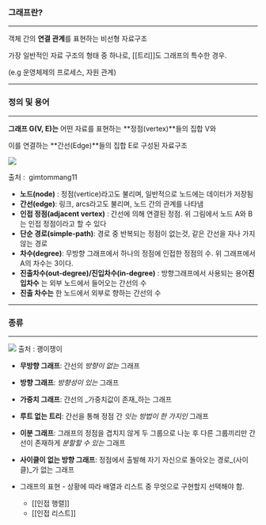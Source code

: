 ### 그래프란?

---

객체 간의 **연결 관계**를 표현하는 비선형 자료구조

가장 일반적인 자료 구조의 형태 중 하나로, [[트리]]도 그래프의 특수한 경우.

(e.g 운영체제의 프로세스, 자원 관계)

---

### 정의 및 용어

---

**그래프 G(V, E)는** 어떤 자료를 표현하는 **정점(vertex)**들의 집합 V와

이를 연결하는 **간선(Edge)**들의 집합 E로 구성된 자료구조

[![](https://blog.kakaocdn.net/dn/LFZ23/btsyOZgaIqZ/3KS3ypaQ0tuNRXjNCPHuRk/img.png)](https://velog.io/@gimtommang11/%EC%9E%90%EB%A3%8C%EA%B5%AC%EC%A1%B0%EA%B7%B8%EB%9E%98%ED%94%84)

출처 :  gimtommang11

- **노드(node)** : 정점(vertice)라고도 불리며, 일반적으로 노드에는 데이터가 저장됨
- **간선(edge)**: 링크, arcs라고도 불리며, 노드 간의 관계를 나타냄
- **인접 정점(adjacent vertex)** : 간선에 의해 연결된 정점. 위 그림에서 노드 A와 B는 인접 정점이라고 할 수 있다
- **단순 경로(simple-path)**: 경로 중 반복되는 정점이 없는것, 같은 간선을 자나 가지 않는 경로
- **차수(degree)**: 무방향 그래프에서 하나의 정점에 인접한 정점의 수. 위 그래프에서 A의 차수는 3이다.
- **진출차수(out-degree)/진입차수(in-degree)** : 방향그래프에서 사용되는 용어**진입차수** 는 외부 노드에서 들어오는 간선의 수
- **진출 차수는** 한 노드에서 외부로 향하는 간선의 수

---

### 종류

---

[![](https://blog.kakaocdn.net/dn/qta4y/btsyQPKnM1S/7OyaUlv4YFk8VGptnkI740/img.png)](https://laboputer.github.io/ps/2017/09/29/graph/)
출처 : 괭이쟁이

- **무방향 그래프**: 간선의 _방향이 없는_ 그래프
- **방향 그래프**: _방향성이 있는_ 그래프
- **가중치 그래프**: 간선의 _가중치값이 존재_하는 그래프
- **루트 없는 트리**: 간선을 통해 정점 간 _잇는 방법이 한 가지인_ 그래프
- **이분 그래프**: 그래프의 정점을 겹치지 않게 두 그룹으로 나눈 후 다른 그룹끼리만 간선이 존재하게 _분할할 수 있는_ 그래프
- **사이클이 없는 방향 그래프**: 정점에서 출발해 자기 자신으로 돌아오는 경로_(사이클)_가 없는 그래프

- 그래프의 표현 - 상황에 따라 배열과 리스트 중 무엇으로 구현할지 선택해야 함.
	- [[인접 행렬]]
	- [[인접 리스트]]